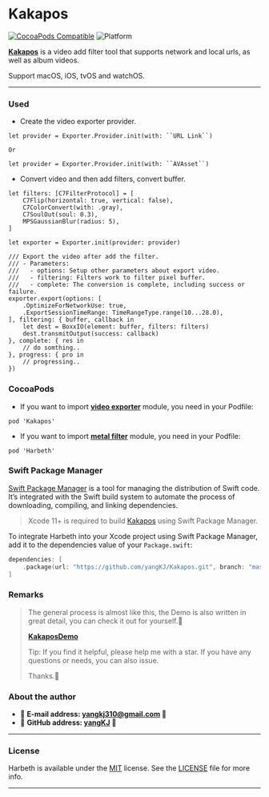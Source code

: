 # Kakapos

[![CocoaPods Compatible](https://img.shields.io/cocoapods/v/Kakapos.svg?style=flat&label=Kakapos&colorA=28a745&&colorB=4E4E4E)](https://cocoapods.org/pods/Kakapos) 
![Platform](https://img.shields.io/badge/Platforms-iOS%20%7C%20macOS%20%7C%20watchOS%20%7C%20tvOS-4E4E4E.svg?colorA=28a745)

[**Kakapos**](https://github.com/yangKJ/Kakapos) is a video add filter tool that supports network and local urls, as well as album videos.

Support macOS, iOS, tvOS and watchOS.

-------

### Used

- Create the video exporter provider.

```
let provider = Exporter.Provider.init(with: ``URL Link``)

Or

let provider = Exporter.Provider.init(with: ``AVAsset``)
```

- Convert video and then add filters, convert buffer.

```
let filters: [C7FilterProtocol] = [
    C7Flip(horizontal: true, vertical: false),
    C7ColorConvert(with: .gray),
    C7SoulOut(soul: 0.3),
    MPSGaussianBlur(radius: 5),
]

let exporter = Exporter.init(provider: provider)

/// Export the video after add the filter.
/// - Parameters:
///   - options: Setup other parameters about export video.
///   - filtering: Filters work to filter pixel buffer.
///   - complete: The conversion is complete, including success or failure.
exporter.export(options: [
    .OptimizeForNetworkUse: true,
    .ExportSessionTimeRange: TimeRangeType.range(10...28.0),
], filtering: { buffer, callback in
    let dest = BoxxIO(element: buffer, filters: filters)
    dest.transmitOutput(success: callback)
}, complete: { res in
    // do somthing..
}, progress: { pro in
    // progressing..
})
```

### CocoaPods

- If you want to import [**video exporter**](https://github.com/yangKJ/Kakapos) module, you need in your Podfile: 

```
pod 'Kakapos'
```

- If you want to import [**metal filter**](https://github.com/yangKJ/Harbeth) module, you need in your Podfile: 

```
pod 'Harbeth'
```

### Swift Package Manager

[Swift Package Manager](https://swift.org/package-manager/) is a tool for managing the distribution of Swift code. It’s integrated with the Swift build system to automate the process of downloading, compiling, and linking dependencies.

> Xcode 11+ is required to build [Kakapos](https://github.com/yangKJ/Kakapos) using Swift Package Manager.

To integrate Harbeth into your Xcode project using Swift Package Manager, add it to the dependencies value of your `Package.swift`:

```swift
dependencies: [
    .package(url: "https://github.com/yangKJ/Kakapos.git", branch: "master"),
]
```

### Remarks

> The general process is almost like this, the Demo is also written in great detail, you can check it out for yourself.🎷
>
> [**KakaposDemo**](https://github.com/yangKJ/Kakapos)
>
> Tip: If you find it helpful, please help me with a star. If you have any questions or needs, you can also issue.
>
> Thanks.🎇

### About the author
- 🎷 **E-mail address: [yangkj310@gmail.com](yangkj310@gmail.com) 🎷**
- 🎸 **GitHub address: [yangKJ](https://github.com/yangKJ) 🎸**

-----

### License
Harbeth is available under the [MIT](LICENSE) license. See the [LICENSE](LICENSE) file for more info.

-----

